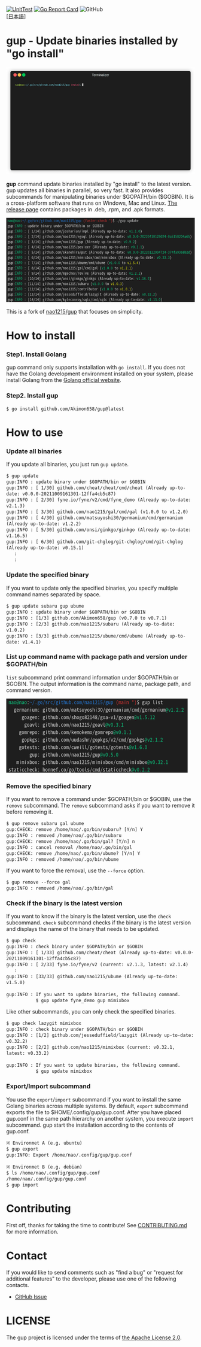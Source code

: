 [![UnitTest](https://github.com/Akimon658/gup/actions/workflows/unit_test.yml/badge.svg)](https://github.com/Akimon658/gup/actions/workflows/unit_test.yml)
[![Go Report Card](https://goreportcard.com/badge/github.com/Akimon658/gup)](https://goreportcard.com/report/github.com/Akimon658/gup)
![GitHub](https://img.shields.io/github/license/Akimon658/gup)  
[[日本語](./doc/ja/README.md)]  

# gup - Update binaries installed by "go install"  

![demo](./doc/img/demo.gif)  

**gup** command update binaries installed by "go install" to the latest version.
gup updates all binaries in parallel, so very fast.
It also provides subcommands for manipulating binaries under \$GOPATH/bin (\$GOBIN).
It is a cross-platform software that runs on Windows, Mac and Linux.
[The release page](https://github.com/Akimon658/gup/releases) contains packages in .deb, .rpm, and .apk formats.  

![sample](./doc/img/sample.png)

This is a fork of [nao1215/gup](https://github.com/nao1215/gup) that focuses on simplicity.

# How to install

### Step1. Install Golang

gup command only supports installation with `go install`.
If you does not have the Golang development environment installed on your system, please install Golang from the [Golang official website](https://go.dev/doc/install).

### Step2. Install gup

```
$ go install github.com/Akimon658/gup@latest
```

# How to use

### Update all binaries

If you update all binaries, you just run `gup update`.

```
$ gup update
gup:INFO : update binary under $GOPATH/bin or $GOBIN
gup:INFO : [ 1/30] github.com/cheat/cheat/cmd/cheat (Already up-to-date: v0.0.0-20211009161301-12ffa4cb5c87)
gup:INFO : [ 2/30] fyne.io/fyne/v2/cmd/fyne_demo (Already up-to-date: v2.1.3)
gup:INFO : [ 3/30] github.com/nao1215/gal/cmd/gal (v1.0.0 to v1.2.0)
gup:INFO : [ 4/30] github.com/matsuyoshi30/germanium/cmd/germanium (Already up-to-date: v1.2.2)
gup:INFO : [ 5/30] github.com/onsi/ginkgo/ginkgo (Already up-to-date: v1.16.5)
gup:INFO : [ 6/30] github.com/git-chglog/git-chglog/cmd/git-chglog (Already up-to-date: v0.15.1)
   :
   :
```

### Update the specified binary

If you want to update only the specified binaries, you specify multiple command names separated by space.

```
$ gup update subaru gup ubume
gup:INFO : update binary under $GOPATH/bin or $GOBIN
gup:INFO : [1/3] github.com/Akimon658/gup (v0.7.0 to v0.7.1)
gup:INFO : [2/3] github.com/nao1215/subaru (Already up-to-date: v1.0.2)
gup:INFO : [3/3] github.com/nao1215/ubume/cmd/ubume (Already up-to-date: v1.4.1)
```

### List up command name with package path and version under $GOPATH/bin

`list` subcommand print command information under $GOPATH/bin or $GOBIN.
The output information is the command name, package path, and command version.

![sample](doc/img/list.png)

### Remove the specified binary

If you want to remove a command under $GOPATH/bin or $GOBIN, use the `remove` subcommand.
The `remove` subcommand asks if you want to remove it before removing it.

```
$ gup remove subaru gal ubume
gup:CHECK: remove /home/nao/.go/bin/subaru? [Y/n] Y
gup:INFO : removed /home/nao/.go/bin/subaru
gup:CHECK: remove /home/nao/.go/bin/gal? [Y/n] n
gup:INFO : cancel removal /home/nao/.go/bin/gal
gup:CHECK: remove /home/nao/.go/bin/ubume? [Y/n] Y
gup:INFO : removed /home/nao/.go/bin/ubume
```

If you want to force the removal, use the `--force` option.

```
$ gup remove --force gal
gup:INFO : removed /home/nao/.go/bin/gal
```

### Check if the binary is the latest version

If you want to know if the binary is the latest version, use the `check` subcommand.
`check` subcommand checks if the binary is the latest version and displays the name of the binary that needs to be updated.

```
$ gup check
gup:INFO : check binary under $GOPATH/bin or $GOBIN
gup:INFO : [ 1/33] github.com/cheat/cheat (Already up-to-date: v0.0.0-20211009161301-12ffa4cb5c87)
gup:INFO : [ 2/33] fyne.io/fyne/v2 (current: v2.1.3, latest: v2.1.4)
   :
gup:INFO : [33/33] github.com/nao1215/ubume (Already up-to-date: v1.5.0)

gup:INFO : If you want to update binaries, the following command.
           $ gup update fyne_demo gup mimixbox 
```

Like other subcommands, you can only check the specified binaries.

```
$ gup check lazygit mimixbox
gup:INFO : check binary under $GOPATH/bin or $GOBIN
gup:INFO : [1/2] github.com/jesseduffield/lazygit (Already up-to-date: v0.32.2)
gup:INFO : [2/2] github.com/nao1215/mimixbox (current: v0.32.1, latest: v0.33.2)

gup:INFO : If you want to update binaries, the following command.
           $ gup update mimixbox 
```

### Export/Import subcommand

You use the `export`/`import` subcommand if you want to install the same Golang binaries across multiple systems.
By default, `export` subcommand exports the file to $HOME/.config/gup/gup.conf.
After you have placed gup.conf in the same path hierarchy on another system, you execute `import` subcommand.
gup start the installation according to the contents of gup.conf.

```
※ Environmet A (e.g. ubuntu)
$ gup export
gup:INFO: Export /home/nao/.config/gup/gup.conf

※ Environmet B (e.g. debian)
$ ls /home/nao/.config/gup/gup.conf
/home/nao/.config/gup/gup.conf
$ gup import
```

# Contributing

First off, thanks for taking the time to contribute!
See [CONTRIBUTING.md](./CONTRIBUTING.md) for more information.

# Contact

If you would like to send comments such as "find a bug" or "request for additional features" to the developer, please use one of the following contacts.

- [GitHub Issue](https://github.com/Akimon658/gup/issues)

# LICENSE

The gup project is licensed under the terms of [the Apache License 2.0](./LICENSE).
